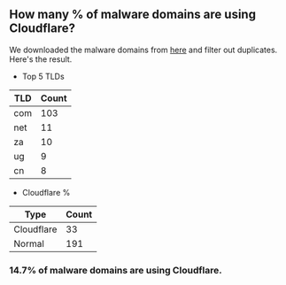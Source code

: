 ## How many % of malware domains are using Cloudflare?


We downloaded the malware domains from [here](https://urlhaus.abuse.ch) and filter out duplicates.
Here's the result.


[//]: # (start replacement)


- Top 5 TLDs

| TLD | Count |
| --- | --- |
| com | 103 |
| net | 11 |
| za | 10 |
| ug | 9 |
| cn | 8 |


- Cloudflare %

| Type | Count |
| --- | --- |
| Cloudflare | 33 |
| Normal | 191 |


### 14.7% of malware domains are using Cloudflare.